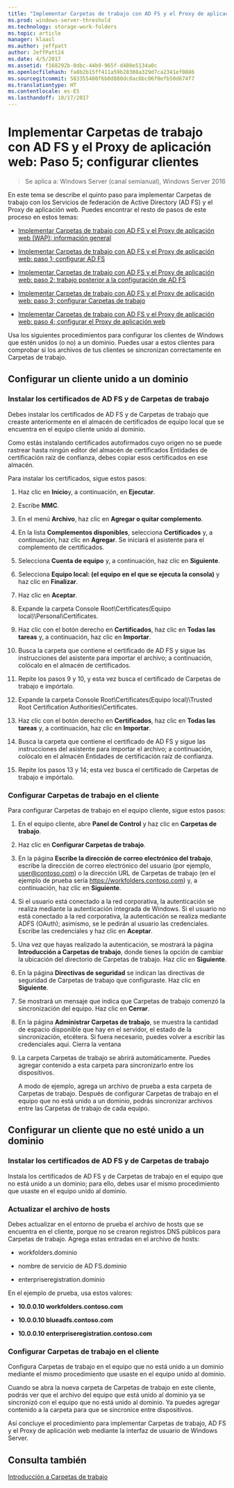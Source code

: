 ```yaml
---
title: "Implementar Carpetas de trabajo con AD FS y el Proxy de aplicación web: paso 5; configurar clientes"
ms.prod: windows-server-threshold
ms.technology: storage-work-folders
ms.topic: article
manager: klaasl
ms.author: jeffpatt
author: JeffPatt24
ms.date: 4/5/2017
ms.assetid: f168292b-0dbc-44b9-965f-d480e5134a0c
ms.openlocfilehash: fa8b2b15ff411a59b28308a329d7ca2341ef0886
ms.sourcegitcommit: 583355400f6b0d880dc0ac6bc06f0efb50d674f7
ms.translationtype: HT
ms.contentlocale: es-ES
ms.lasthandoff: 10/17/2017
---
```

# <a name="deploy-work-folders-with-ad-fs-and-web-application-proxy-step-5-set-up-clients"></a>Implementar Carpetas de trabajo con AD FS y el Proxy de aplicación web: Paso 5; configurar clientes

>Se aplica a: Windows Server (canal semianual), Windows Server 2016

En este tema se describe el quinto paso para implementar Carpetas de trabajo con los Servicios de federación de Active Directory (AD FS) y el Proxy de aplicación web. Puedes encontrar el resto de pasos de este proceso en estos temas:  
  
-   [Implementar Carpetas de trabajo con AD FS y el Proxy de aplicación web (WAP): información general](deploy-work-folders-adfs-overview.md)  
  
-   [Implementar Carpetas de trabajo con AD FS y el Proxy de aplicación web: paso 1; configurar AD FS](deploy-work-folders-adfs-step1.md)  
  
-   [Implementar Carpetas de trabajo con AD FS y el Proxy de aplicación web: paso 2; trabajo posterior a la configuración de AD FS](deploy-work-folders-adfs-step2.md)  
  
-   [Implementar Carpetas de trabajo con AD FS y el Proxy de aplicación web: paso 3; configurar Carpetas de trabajo](deploy-work-folders-adfs-step3.md)  
  
-   [Implementar Carpetas de trabajo con AD FS y el Proxy de aplicación web: paso 4; configurar el Proxy de aplicación web](deploy-work-folders-adfs-step4.md)  
  
Usa los siguientes procedimientos para configurar los clientes de Windows que estén unidos (o no) a un dominio. Puedes usar a estos clientes para comprobar si los archivos de tus clientes se sincronizan correctamente en Carpetas de trabajo.  
  
## <a name="set-up-a-domain-joined-client"></a>Configurar un cliente unido a un dominio  
  
### <a name="install-the-ad-fs-and-work-folder-certificates"></a>Instalar los certificados de AD FS y de Carpetas de trabajo  
Debes instalar los certificados de AD FS y de Carpetas de trabajo que creaste anteriormente en el almacén de certificados de equipo local que se encuentra en el equipo cliente unido al dominio.  
  
Como estás instalando certificados autofirmados cuyo origen no se puede rastrear hasta ningún editor del almacén de certificados Entidades de certificación raíz de confianza, debes copiar esos certificados en ese almacén.  
  
Para instalar los certificados, sigue estos pasos:  
  
1.  Haz clic en **Inicio**y, a continuación, en **Ejecutar**.  
  
2.  Escribe **MMC**.  
  
3.  En el menú **Archivo**, haz clic en **Agregar o quitar complemento**.  
  
4.  En la lista **Complementos disponibles**, selecciona **Certificados** y, a continuación, haz clic en **Agregar**. Se iniciará el asistente para el complemento de certificados.  
  
5.  Selecciona **Cuenta de equipo** y, a continuación, haz clic en **Siguiente**.  
  
6.  Selecciona **Equipo local: (el equipo en el que se ejecuta la consola)** y haz clic en **Finalizar**.  
  
7.  Haz clic en **Aceptar**.  
  
8.  Expande la carpeta Console Root\Certificates\(Equipo local)\Personal\Certificates.  
  
9. Haz clic con el botón derecho en **Certificados**, haz clic en **Todas las tareas** y, a continuación, haz clic en **Importar**.  
  
10. Busca la carpeta que contiene el certificado de AD FS y sigue las instrucciones del asistente para importar el archivo; a continuación, colócalo en el almacén de certificados.  
  
11. Repite los pasos 9 y 10, y esta vez busca el certificado de Carpetas de trabajo e impórtalo.  
  
12. Expande la carpeta Console Root\Certificates\(Equipo local)\Trusted Root Certification Authorities\Certificates.  
  
13. Haz clic con el botón derecho en **Certificados**, haz clic en **Todas las tareas** y, a continuación, haz clic en **Importar**.  
  
14. Busca la carpeta que contiene el certificado de AD FS y sigue las instrucciones del asistente para importar el archivo; a continuación, colócalo en el almacén Entidades de certificación raíz de confianza.  
  
15. Repite los pasos 13 y 14; esta vez busca el certificado de Carpetas de trabajo e impórtalo.  
  
### <a name="configure-work-folders-on-the-client"></a>Configurar Carpetas de trabajo en el cliente  
Para configurar Carpetas de trabajo en el equipo cliente, sigue estos pasos:  
  
1.  En el equipo cliente, abre **Panel de Control** y haz clic en **Carpetas de trabajo**.  
  
2.  Haz clic en **Configurar Carpetas de trabajo**.  
  
3.  En la página **Escribe la dirección de correo electrónico del trabajo**, escribe la dirección de correo electrónico del usuario (por ejemplo, user@contoso.com) o la dirección URL de Carpetas de trabajo (en el ejemplo de prueba sería https://workfolders.contoso.com) y, a continuación, haz clic en **Siguiente**.  
  
4.  Si el usuario está conectado a la red corporativa, la autenticación se realiza mediante la autenticación integrada de Windows. Si el usuario no está conectado a la red corporativa, la autenticación se realiza mediante ADFS (OAuth); asimismo, se le pedirán al usuario las credenciales. Escribe las credenciales y haz clic en **Aceptar**.  
  
5.  Una vez que hayas realizado la autenticación, se mostrará la página **Introducción a Carpetas de trabajo**, donde tienes la opción de cambiar la ubicación del directorio de Carpetas de trabajo. Haz clic en **Siguiente**.  
  
6.  En la página **Directivas de seguridad** se indican las directivas de seguridad de Carpetas de trabajo que configuraste. Haz clic en **Siguiente**.  
  
7.  Se mostrará un mensaje que indica que Carpetas de trabajo comenzó la sincronización del equipo. Haz clic en **Cerrar**.  
  
8.  En la página **Administrar Carpetas de trabajo**, se muestra la cantidad de espacio disponible que hay en el servidor, el estado de la sincronización, etcétera. Si fuera necesario, puedes volver a escribir las credenciales aquí. Cierra la ventana  
  
9. La carpeta Carpetas de trabajo se abrirá automáticamente. Puedes agregar contenido a esta carpeta para sincronizarlo entre los dispositivos.  
  
    A modo de ejemplo, agrega un archivo de prueba a esta carpeta de Carpetas de trabajo. Después de configurar Carpetas de trabajo en el equipo que no está unido a un dominio, podrás sincronizar archivos entre las Carpetas de trabajo de cada equipo.  
  
## <a name="set-up-a-non-domain-joined-client"></a>Configurar un cliente que no esté unido a un dominio  
  
### <a name="install-the-ad-fs-and-work-folder-certificates"></a>Instalar los certificados de AD FS y de Carpetas de trabajo  
Instala los certificados de AD FS y de Carpetas de trabajo en el equipo que no está unido a un dominio; para ello, debes usar el mismo procedimiento que usaste en el equipo unido al dominio.  
  
### <a name="update-the-hosts-file"></a>Actualizar el archivo de hosts  
Debes actualizar en el entorno de prueba el archivo de hosts que se encuentra en el cliente, porque no se crearon registros DNS públicos para Carpetas de trabajo. Agrega estas entradas en el archivo de hosts:  
  
-  workfolders.dominio  
  
-  nombre de servicio de AD FS.dominio  
  
-  enterpriseregistration.dominio  
  
En el ejemplo de prueba, usa estos valores:  
  
-  **10.0.0.10 workfolders.contoso.com**  
  
-  **10.0.0.10 blueadfs.contoso.com**  
  
-  **10.0.0.10 enterpriseregistration.contoso.com**  
  
### <a name="configure-work-folders-on-the-client"></a>Configurar Carpetas de trabajo en el cliente  
Configura Carpetas de trabajo en el equipo que no está unido a un dominio mediante el mismo procedimiento que usaste en el equipo unido al dominio.  
  
Cuando se abra la nueva carpeta de Carpetas de trabajo en este cliente, podrás ver que el archivo del equipo que está unido al dominio ya se sincronizó con el equipo que no está unido al dominio. Ya puedes agregar contenido a la carpeta para que se sincronice entre dispositivos.  
  
Así concluye el procedimiento para implementar Carpetas de trabajo, AD FS y el Proxy de aplicación web mediante la interfaz de usuario de Windows Server.  
  
## <a name="see-also"></a>Consulta también  
[Introducción a Carpetas de trabajo](Work-Folders-Overview.md)  
  

